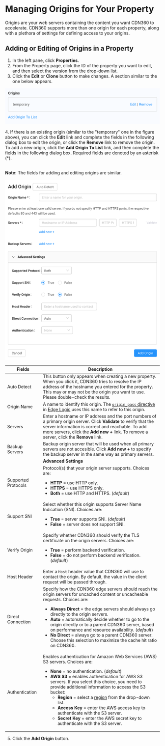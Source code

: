 
# Managing Origins for Your Property

Origins are your web servers containing the content you want CDN360 to accelerate. CDN360 supports more than one origin for each property, along with a plethora of settings for defining access to your origins.

## Adding or Editing of Origins in a Property

1. In the left pane, click **Properties**.
2. From the Property page, click the ID of the property you want to edit, and then select the version from the drop-down list. 
3. Click the **Edit** or **Clone** button to make changes. A section similar to the one below appears.
<p align="center"><img src="/docs/resources/images/OriginList.png" alt="Upload Certificate Version" width="700"></p>
4. If there is an existing origin (similar to the "temporary" one in the figure above), you can click the <strong>Edit</strong> link and complete the fields in the following dialog box to edit the origin, or click the <strong>Remove</strong> link to remove the origin. To add a new origin, click the <strong>Add Origin To List</strong> link, and then complete the fields in the following dialog box. Required fields are denoted by an asterisk (*).

<p><br><strong>Note:</strong> The fields for adding and editing origins are similar.</p>

<p align="center"><img src="/docs/resources/images/Add Origin Page.png" alt="Upload Certificate Version" width="700"></p>

| **Fields**             | **Description**                                       |
| ---------------------- | ----------------------------------------------------- |
| Auto Detect            | This button only appears when creating a new property. When you click it, CDN360 tries to resolve the IP address of the hostname you entered for the property. This may or may not be the origin you want to use. Please double-check the results.|
| Origin Name            | A name to identify this origin. The [`origin_pass` directive](</docs/edge-logic/supported-directives.md#origin_pass>) in [Edge Logic](</docs/edge-logic/intro.md>) uses this name to refer to this origin.|
| Servers                | Enter a hostname or IP address and the port numbers of a primary origin server. Click **Validate** to verify that the server information is correct and reachable. To add more servers, click the **Add new +** link. To remove a server, click the **Remove** link.|
| Backup Servers         | Backup origin server that will be used when all primary servers are not accesible. Click **Add new +** to specify the backup server in the same way as primary servers.|
|| **Advanced Settings**                                                         |
| Supported Protocols   | Protocol(s) that your origin server supports. Choices are: <ul><li><strong>HTTP</strong> = use HTTP only.<li><strong>HTTPS</strong> = use HTTPS only.<li><strong>Both</strong> = use HTTP and HTTPS. (*default*)</ul>|
| Support SNI         | Select whether this origin supports Server Name Indication (SNI). Choices are:<ul><li><strong>True</strong> = server supports SNI. (*default*)<li><strong>False</strong> = server does not support SNI.</ul>|
| Verify Origin         | Specify whether CDN360 should verify the TLS certificate on the origin servers. Choices are:<ul><li><strong>True</strong> = perform backend verification.<li><strong>False</strong> = do not perform backend verification. (*default*)</ul>|
| Host Header           | Enter a `Host` header value that CDN360 will use to contact the origin. By default, the value in the client request will be passed through.|
| Direct Connection     | Specify how the CDN360 edge servers should reach the origin servers for uncached content or uncacheable requests. Choices are:<ul><li><strong>Always Direct</strong> = the edge servers should always go directly to the origin servers.<li><strong>Auto</strong> = automatically decide whether to go to the origin directly or to a parent CDN360 server, based on performance and resource availability. (*default*)<li><strong>No Direct</strong> = always go to a parent CDN360 server. Choose this selection to maximize the cache hit ratio on CDN360.</ul>|
| Authentication        | Enables authentication for Amazon Web Services (AWS) S3 servers. Choices are:<ul><li><strong>None</strong> = no authentication. (*default*) <br><li><strong>AWS S3</strong> = enables authentication for AWS S3 servers. If you select this choice, you need to provide additional information to access the S3 bucket:<ul><li><strong>Region</strong> = select a [region](<https://docs.aws.amazon.com/AWSEC2/latest/UserGuide/using-regions-availability-zones.html#concepts-available-regions>) from the drop-down list.<li><strong>Access Key</strong> = enter the AWS access key to authenticate with the S3 server.<li><strong>Secret Key</strong> = enter the AWS secret key to authenticate with the S3 server.</ul>|

5. Click the **Add Origin** button.
